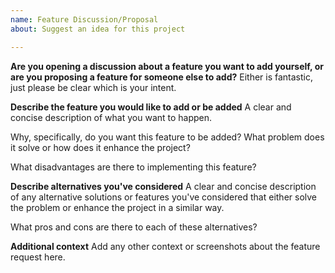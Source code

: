 ```yaml
---
name: Feature Discussion/Proposal
about: Suggest an idea for this project

---
```


**Are you opening a discussion about a feature you want to add yourself, or are you proposing a feature for someone else to add?**
Either is fantastic, just please be clear which is your intent.

**Describe the feature you would like to add or be added**
A clear and concise description of what you want to happen.

Why, specifically, do you want this feature to be added? What problem does it solve or how does it enhance the project?

What disadvantages are there to implementing this feature?

**Describe alternatives you've considered**
A clear and concise description of any alternative solutions or features you've considered that either solve the problem or enhance the project in a similar way.

What pros and cons are there to each of these alternatives?

**Additional context**
Add any other context or screenshots about the feature request here.
